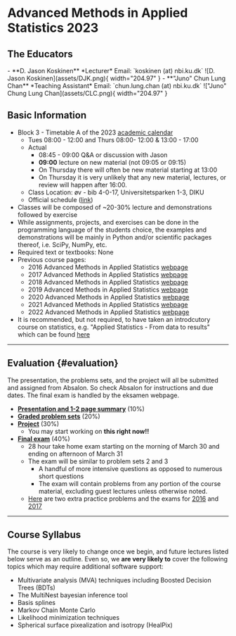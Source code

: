 # Advanced Methods in Applied Statistics 2023

## The Educators

<div class="grid cards" markdown>
- **D. Jason Koskinen**  
    *Lecturer*  
    Email: `koskinen (at) nbi.ku.dk`  
    ![D. Jason Koskinen](assets/DJK.png){ width="204.97" }
- **"Juno" Chun Lung Chan**  
    *Teaching Assistant*  
    Email: `chun.lung.chan (at) nbi.ku.dk`
    !["Juno" Chung Lung Chan](assets/CLC.png){ width="204.97" }
</div>

## Basic Information

*   Block 3 - Timetable A of the 2023 [academic calendar](http://www.science.ku.dk/english/student-life/studying-at-the-faculty/academic-calendar/)
    *   Tues 08:00 - 12:00 and Thurs 08:00- 12:00 & 13:00 - 17:00
    *   Actual
        *   08:45 - 09:00 Q&A or discussion with Jason
        *   **09:00** lecture on new material (not 09:05 or 09:15)
        *   On Thursday there will often be new material starting at 13:00
        *   On Thursday it is very unlikely that any new material, lectures, or review will happen after 16:00.
    *   Class Location: øv - bib 4-0-17, Universitetsparken 1-3, DIKU
    *   Official schedule ([link](https://skema.ku.dk/tt/tt.asp?SDB=KU2223&language=DK&folder=Reporting&style=individual&type=module&idtype=id&id=114333&weeks=28-38&days=1-5&periods=1-68&width=0&height=0&template=SWSCUST2+module+individual))
*   Classes will be composed of ~20-30% lecture and demonstrations followed by exercise
*   While assignments, projects, and exercises can be done in the programming language of the students choice, the examples and demonstrations will be mainly in Python and/or scientific packages thereof, i.e. SciPy, NumPy, etc.
*   Required text or textbooks: None
*   Previous course pages:
    *   2016 Advanced Methods in Applied Statistics [webpage](../../2016/)
    *   2017 Advanced Methods in Applied Statistics [webpage](../../2017/)
    *   2018 Advanced Methods in Applied Statistics [webpage](../../2018/)
    *   2019 Advanced Methods in Applied Statistics [webpage](../../2019/)
    *   2020 Advanced Methods in Applied Statistics [webpage](../../2020/)
    *   2021 Advanced Methods in Applied Statistics [webpage](../../2021/)
    *   2022 Advanced Methods in Applied Statistics [webpage](../../2022/)
*   It is recommended, but not required, to have taken an introdcutory course on statistics, e.g. "Applied Statistics - From data to results" which can be found [here](http://www.nbi.dk/~petersen/Teaching/AppliedStatistics2022.html)

---

## Evaluation {#evaluation}

The presentation, the problems sets, and the project will all be submitted and assigned from Absalon. So check Absalon for instructions and due dates. The final exam is handled by the eksamen webpage.

*   **<u>Presentation and 1-2 page summary</u>** (10%)
*   **<u>Graded problem sets</u>** (20%)
*   **<u>Project</u>** (30%)
    *   You may start working on **this right now!!**
*   **<u>Final exam</u>** (40%)
    *   28 hour take home exam starting on the morning of March 30 and ending on afternoon of March 31
    *   The exam will be similar to problem sets 2 and 3
        *   A handful of more intensive questions as opposed to numerous short questions
        *   The exam will contain problems from any portion of the course material, excluding guest lectures unless otherwise noted.
    *   [Here](Slides/ExtraProblems.pdf) are two extra practice problems and the exams for [2016](Slides/Exam_2016.pdf) and [2017](Slides/Exam_2017.pdf)

---

## Course Syllabus

The course is very likely to change once we begin, and future lectures listed below serve as an outline. Even so, we **are very likely to** cover the following topics which may require additional software support:

*   Multivariate analysis (MVA) techniques including Boosted Decision Trees (BDTs)
*   The MultiNest bayesian inference tool
*   Basis splines
*   Markov Chain Monte Carlo
*   Likelihood minimization techniques
*   Spherical surface pixealization and isotropy (HealPix)
